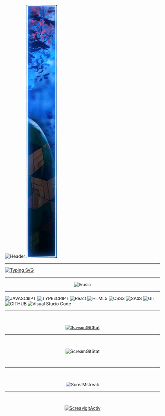 
<div> 
&nbsp;
&nbsp;

![Header](https://github.com/ImTheScreaM/ImTheScreaM/blob/main/assets/1.gif)
![Header](https://github.com/ImTheScreaM/ImTheScreaM/blob/main/assets/2.gif)

</div>

<hr>

       
[![Typing SVG](https://readme-typing-svg.herokuapp.com?font=Clarendon+Hv+BT&weight=700&size=44&duration=3200&pause=500&color=aqua&center=true&vCenter=true&multiline=true&width=1200&height=200&lines=Hello;I'm+a+beginner+Frontend+JavaScript%2FReact+developer)](https://git.io/typing-svg)


<hr>

<div align="center"> 

![Music](https://novatorem.vercel.app/api/spotify?)

</div>

<hr>


![JAVASCRIPT](https://img.shields.io/badge/JavaScript-20232A?style=for-the-badge&logo=javascript)
![TYPESCRIPT](https://img.shields.io/badge/TypeScript-20232A?style=for-the-badge&logo=typescript)
![React](https://img.shields.io/badge/react-%2320232a.svg?style=for-the-badge&logo=react&logoColor=%2361DAFB)
![HTML5](https://img.shields.io/badge/HTML5-20232A?style=for-the-badge&logo=html5)
![CSS3](https://img.shields.io/badge/CSS3-20232A?style=for-the-badge&logo=css3&logoColor=369AD6)
![SASS](https://img.shields.io/badge/sass-20232A?style=for-the-badge&logo=sass)
![GIT](https://img.shields.io/badge/git-20232A?style=for-the-badge&logo=git)
![GITHUB](https://img.shields.io/badge/github-20232A?style=for-the-badge&logo=github)
![Visual Studio Code](https://img.shields.io/badge/Visual%20Studio%20Code-20232A.svg?style=for-the-badge&logo=visual-studio-code&logoColor=blue)

<hr>

<div align="center"> 

&nbsp;
&nbsp;
&nbsp;
&nbsp;
&nbsp;
&nbsp;

[![ScreamGitStat](https://github-readme-stats.vercel.app/api/top-langs/?username=ImTheScreaM&theme=tokyonight&layout=compact)](https://github.com/ImTheScreaM/github-readme-stats)



<hr>
&nbsp;
&nbsp;
&nbsp;
&nbsp;
&nbsp;
&nbsp;

![ScreamGitStat](https://github-readme-stats.vercel.app/api?username=ImTheScreaM&show_icons=true&theme=tokyonight)

&nbsp;
&nbsp;
&nbsp;
&nbsp;
&nbsp;

<hr>
&nbsp;
&nbsp;
&nbsp;
&nbsp;
&nbsp;

![ScreaMstreak](https://github-readme-streak-stats.herokuapp.com/?user=ImTheScreaM&theme=tokyonight)

<hr>
&nbsp;
&nbsp;
&nbsp;
&nbsp;
&nbsp;
&nbsp;

[![ScreaMgitActiv](https://github-readme-activity-graph.cyclic.app/graph?username=ImTheScreaM&theme=react)](https://github.com/ImTheScreaM/github-readme-activity-graph)


</div>




